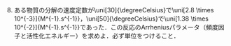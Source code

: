 8. ある物質の分解の速度定数が\uni[30]{\degreeCelsius}で\uni[2.8 \times 10^{-3}]{M^{-1}.s^{-1}}，\uni[50]{\degreeCelsius}で\uni[1.38 \times 10^{-2}]{M^{-1}.s^{-1}}であった．この反応のArrheniusパラメータ（頻度因子と活性化エネルギー）を求めよ．必ず単位をつけること．

